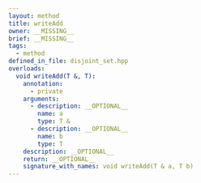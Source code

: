 ```yaml
---
layout: method
title: writeAdd
owner: __MISSING__
brief: __MISSING__
tags:
  - method
defined_in_file: disjoint_set.hpp
overloads:
  void writeAdd(T &, T):
    annotation:
      - private
    arguments:
      - description: __OPTIONAL__
        name: a
        type: T &
      - description: __OPTIONAL__
        name: b
        type: T
    description: __OPTIONAL__
    return: __OPTIONAL__
    signature_with_names: void writeAdd(T & a, T b)
---
```

